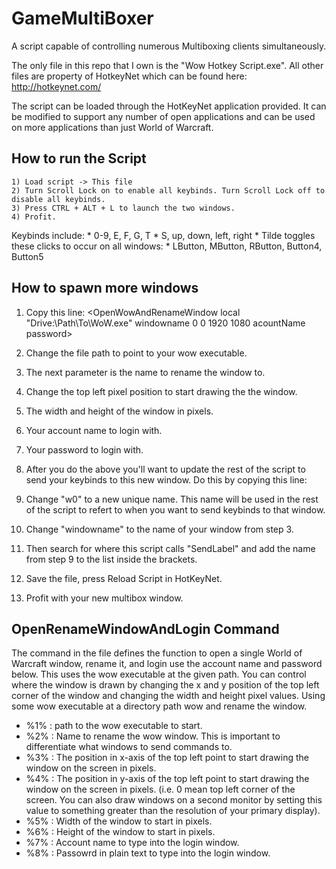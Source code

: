 # GameMultiBoxer
A script capable of controlling numerous Multiboxing clients simultaneously.

The only file in this repo that I own is the "Wow Hotkey Script.exe". All other files are property of HotkeyNet which can be found here: http://hotkeynet.com/

The script can be loaded through the HotKeyNet application provided. It can be modified to support any number of open applications and can be used on more applications than just World of Warcraft.

How to run the Script
---------------------

	1) Load script -> This file
	2) Turn Scroll Lock on to enable all keybinds. Turn Scroll Lock off to disable all keybinds.
	3) Press CTRL + ALT + L to launch the two windows.
  	4) Profit.
 
 Keybinds include:
 	* 0-9, E, F, G, T
	* S, up, down, left, right
	* Tilde toggles these clicks to occur on all windows:
	* LButton, MButton, RButton, Button4, Button5

How to spawn more windows
-------------------------
 1) Copy this line:
		<OpenWowAndRenameWindow local "Drive:\Path\To\WoW.exe" windowname 0 0 1920 1080 acountName password>

 2) Change the file path to point to your wow executable.
 3) The next parameter is the name to rename the window to.
 4) Change the top left pixel position to start drawing the the window.
 5) The width and height of the window in pixels.
 6) Your account name to login with.
 7) Your password to login with.
 8) After you do the above you'll want to update the rest of the script to send your keybinds to
    this new window.
    Do this by copying this line:
  		<Label w0 local SendWinM windowname>

 9) Change "w0" to a new unique name. This name will be used in the rest of the script to refert
    to when you want to send keybinds to that window.
 10) Change "windowname" to the name of your window from step 3.
 11) Then search for where this script calls "SendLabel" and add the name from step 9 to the list inside the brackets.
 12) Save the file, press Reload Script in HotKeyNet.
 13) Profit with your new multibox window.

OpenRenameWindowAndLogin Command
--------------------------------
The command in the file defines the function to open a single World of Warcraft window, rename
it, and login use the account name and password below. This uses the wow executable at the
given path. You can control where the window is drawn by changing the x and y position of the
top left corner of the window and changing the width and height pixel values. Using some wow
executable at a directory path wow and rename the window.

* %1% : path to the wow executable to start.
* %2% : Name to rename the wow window. This is important to differentiate what windows to send commands to.
* %3% : The position in x-axis of the top left point to start drawing the window on the screen in pixels.
* %4% : The position in y-axis of the top left point to start drawing the window on the screen in
      pixels. (i.e. 0 mean top left corner of the screen. You can also draw windows on a second monitor
      by setting this value to something greater than the resolution of your primary display).
* %5% : Width of the window to start in pixels.
* %6% : Height of the window to start in pixels.
* %7% : Account name to type into the login window.
* %8% : Passowrd in plain text to type into the login window.

